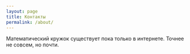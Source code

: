 ```yaml
---
layout: page
title: Контакты
permalink: /about/
---
```


Математический кружок существует пока только в интернете. Точнее не совсем, но почти.